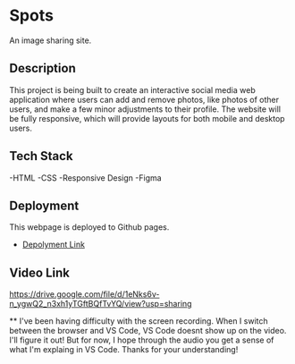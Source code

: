 # Spots

An image sharing site.

## Description

This project is being built to create an interactive social media web application where users can add and remove photos, like photos of other users, and make a few minor adjustments to their profile. The website will be fully responsive, which will provide layouts for both mobile and desktop users.

## Tech Stack

-HTML
-CSS
-Responsive Design
-Figma

## Deployment

This webpage is deployed to Github pages.

- [Depolyment Link](https://rcattarin91.github.io/se_project_spots/)

## Video Link

https://drive.google.com/file/d/1eNks6v-n_ygwQ2_n3xh1yTGftBQfTvYQ/view?usp=sharing

\*\* I've been having difficulty with the screen recording. When I switch between the browser and VS Code, VS Code doesnt show up on the video. I'll figure it out! But for now, I hope through the audio you get a sense of what I'm explaing in VS Code. Thanks for your understanding!
